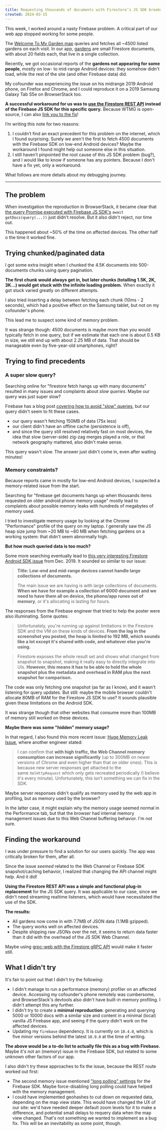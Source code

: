 ```yaml
---
title: Requesting thousands of documents with Firestore’s JS SDK breaks silently on low-end Android devices
created: 2024-03-15
---
```

This week, I worked around a nasty Firebase problem. A critical part of our web app stopped working for some people.

The [Welcome To My Garden map](https://www.notion.so/firebase-bug-d1044651b7e544ceb2678be7f7b77af1?pvs=21) queries and fetches all ~4500 listed gardens on each visit. In our app, [gardens](https://github.com/WelcometoMyGarden/welcometomygarden/blob/793991fe73ed035149055235e43970b182377cfe/src/lib/types/Garden.ts) are small Firestore documents, with about 20 fields each, that live in a single collection.

Recently, we got occasional reports of the **gardens not appearing for some people**, mostly on low- to mid-range Android devices: they somehow didn't load, while the rest of the site (and other Firebase data) did.

My cofounder was experiencing the issue on his midrange 2019 Android phone, on Firefox and Chrome, and I could reproduce it on a 2019 Samsung Galaxy Tab S5e on BrowserStack too.

**A successful workaround for us was to [use the Firestore REST API](https://cloud.google.com/firestore/docs/reference/rest/?apix=true) instead of the Firebase JS SDK for this specific query.** Because WTMG is open-source, I can also [link you to the fix](https://github.com/WelcometoMyGarden/welcometomygarden/compare/7bde8d4..89de6c834fe3aa4946d1d8d6717b186c55d06f1c)!

I’m writing this note for two reasons: 
1. I couldn’t find an exact precedent for this problem on the internet, which I found surprising. Surely we aren't the first to fetch 4500 documents with the Firebase SDK on low-end Android devices? Maybe the workaround I found might help out someone else in this situation.
2. I still haven’t pinpointed the root cause of this JS SDK problem (bug?), and I would like to know if someone has any pointers. Because I don't have a fix yet, only a workaround.

What follows are more details about my debugging journey.

------
## The problem

When investigation the reproduction in BrowserStack, it became clear that [the query Promise executed with Firebase JS SDK's](https://github.com/WelcometoMyGarden/welcometomygarden/blob/793991fe73ed035149055235e43970b182377cfe/src/lib/api/garden.ts#L43-L44) `await getDocs(query(...))` just didn't resolve. But it also didn't reject, nor time out.

This happened about ~50% of the time on affected devices. The other half o the time it worked fine.

## Trying chunked/paginated data

I got some extra insight when I chunked the 4.5K documents into 500-documents chunks using query pagination.

**The first chunk would always get in, but later chunks (totalling 1.5K, 2K, 3K...) would get stuck with the infinite loading problem.** When exactly it got stuck varied greatly on different attempts.

I also tried inserting a delay between fetching each chunk (10ms - 2 seconds), which had a positive effect on the Samsung tablet, but not on my cofounder's phone.

This lead me to suspect some kind of memory problem.

It was strange though: 4500 documents is maybe more than you would typically fetch in one query, but if we estimate that each one is about 0.5 KB in size, we still end up with about 2.25 MB of data. That should be manageable even by five-year-old smartphones, right?

## Trying to find precedents

### A super slow query?

Searching online for "firestore fetch hangs up with many documents" resulted in many issues and complaints about *slow queries*. Maybe our query was just super slow?

Firebase has a blog post [covering how to avoid "slow" queries](https://medium.com/firebase-developers/why-is-my-cloud-firestore-query-slow-e081fb8e55dd), but our query didn't seem to fit these cases.
- our query wasn't fetching 150MB of data (75x less)
- our client didn't have an offline cache (persistence is off),
- and since the query still resolved relatively fast on most devices, the idea that slow (server-side) zig-zag merges played a role, or that network geography mattered, also didn't make sense.

This query wasn't slow. The answer just didn't come in, even after waiting minutes!

### Memory constraints?

Because reports came in mostly for low-end Android devices, I suspected a memory-related issue from the start.

Searching for "firebase get documents hangs up when thousands items requested on older android phone memory usage" mostly lead to complaints about possible memory leaks with hundreds of megabytes of memory used.

I tried to investigate memory usage by looking at the Chrome "Performance" profile of the query on my laptop. I generally saw the JS heap size jump from ~20 MB to ~80 MB when fetching gardens on a working system: that didn't seem abnormally high.

**But how much queried data is too much?**

Some more searching eventually lead to [this very interesting Firestore Android SDK issue](https://github.com/firebase/firebase-android-sdk/issues/1052) from Dec. 2019. It sounded so similar to our issue:

> **Title: Low-end and mid-range devices cannot handle large collections of documents.**
> 
> The main issue we are having is with large collections of documents. **When we have for example a collection of 6000 document and we need to have them all on device, the phone/app runes out of memory**, or it's allocating is lasting for hours.

The responses from the Firebase engineer that tried to help the poster were also illuminating. Some quotes:

> Unfortunately, you're running up against limitations in the Firestore SDK and the VM on these kinds of devices. **From the log in the screenshot you posted, the heap is limited to 192 MB, which sounds like a lot except it's shared with code, and whatever else you're using.**

> Firestore exposes the whole result set and shows what changed from snapshot to snapshot, making it really easy to directly integrate into UIs. **However, this means it has to be able to hold the whole snapshot plus the metadata and overhead in RAM plus the next snapshot for comparison.**

The code was only fetching one snapshot (as far as I know), and it wasn't listening for query updates. But still: maybe the mobile browser couldn't allocate 80MB of RAM for the Firestore JS SDK to use? It sounds plausible given these limitations on the Android SDK.

It was strange though that other websites that consume more than 100MB of memory still worked on these devices.

**Maybe there was some "hidden" memory usage?**

In that regard, I also found this more recent issue: [Huge Memory Leak Issue](https://github.com/firebase/firebase-js-sdk/issues/4416), where another engineer stated:

> I can confirm that **with high traffic, the Web Channel memory consumption can increase significantly** (up to 300MB on newer versions of Chrome and even higher than that on older ones). This is because new server responses get attached to the same `XmlHttpRequest` which only gets recreated periodically (I believe it's every minute). Unfortunately, this isn't something we can fix in the SDK.

Maybe server responses didn't qualify as memory used by the web app in profiling, but as memory used by the browser?

In the latter case, it might explain why the memory usage seemed normal in the Performance tab, but that the browser had internal memory management issues due to this Web Channel buffering behavior. I'm not sure.

## Finding the workaround

I was under pressure to find a solution for our users quickly. The app was critically broken for them, after all.

Since the issue *seemed* related to the Web Channel or Firebase SDK snapshot/caching behavior, I realized that changing the API channel might help. And it did!

**Using the Firestore REST API was a simple and functional plug-in replacement** for the JS SDK query. It was applicable to our case, since we didn't need streaming realtime listeners, which would have necessitated the use of the SDK.

**The results:** 
- All gardens now come in with 7.7MB of JSON data (1.1MB gzipped).
- The query works well on affected devices. 
- Despite shipping raw JSONs over the net, it seems to return data faster than it did with the overhead of the JS SDK Web Channel.

Maybe using [grpc-web with the Firestore gRPC API](https://stackoverflow.com/a/66248206/4973029) would make it faster still.

## What I didn't try

It's fair to point out that I didn't try the following:

- I didn't manage to run a performance (memory) profiler on an affected device. Accessing my cofounder's phone remotely was cumbersome, and BrowserStack's devtools also didn't have built-in memory profiling. I didn't attempt this any further.
- I didn't try to create a **minimal reproduction**: generating and querying 5000 or 10000 docs with a similar size and content in a minimal (local) vanilla JS Firebase app, and seeing if the query didn't work on the affected devices.
- Updating my `firebase` dependency. It is currently on `10.4.0`, which is five minor versions behind the latest `10.9.0` at the time of writing. 

**The above would be a to-do list to actually file this as a bug with Firebase.** Maybe it's not an (memory) issue in the Firebase SDK, but related to some unknown other factors of our app.

I also didn't try these approaches to fix the issue, because the REST route worked out first:
- The second memory issue mentioned ["long polling" settings](https://firebase.google.com/docs/reference/js/firestore_.experimentallongpollingoptions) for the Firebase SDK. Maybe force-disabling long polling could have helped with the memory management.
- I could have implemented geohashes to cut down on requested data, depending on the map view state. This would have changed the UX of our site: we'd have needed deeper default zoom levels for it to make a difference, and potential small delays to requery data when the map view changed. That's not something we wanted to implement as a bug fix. This will be an inevitability as some point, though.
